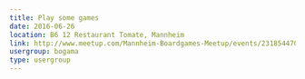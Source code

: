 ```yaml
---
title: Play some games
date: 2016-06-26
location: B6 12 Restaurant Tomate, Mannheim
link: http://www.meetup.com/Mannheim-Boardgames-Meetup/events/231854470/
usergroup: bogama
type: usergroup
---
```

